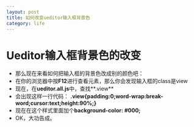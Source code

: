 ```yaml
---
layout: post
title: 如何改变ueditor输入框背景色
category: life
---
```


# Ueditor输入框背景色的改变 

 - 那么现在来看如何把输入框的背景色改成别的颜色吧：
 - 在你的浏览器中按**F12**进行查看元素，那么你会发现输入框的class是view
 - 现在，在**ueditor.all.js**中，查找**.view**
 - 会出现这样一行代码：
 **.view{padding:0;word-wrap:break-word;cursor:text;height:90%;}**
 - 现在在这个样式里面加个**background-color: #000;**
 - OK，大功告成。
